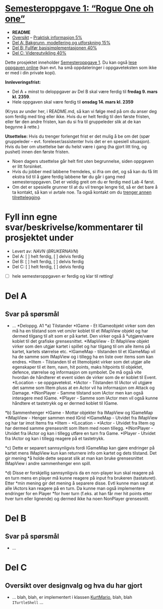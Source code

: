 # [Semesteroppgave 1: “Rogue One oh one”](https://retting.ii.uib.no/inf101.v18.sem1/blob/master/SEM-1.md)


* **README**
* [Oversikt](SEM-1.md) – [Praktisk informasjon 5%](SEM-1.md#praktisk-informasjon)
* [Del A: Bakgrunn, modellering og utforskning 15%](SEM-1_DEL-A.md)
* [Del B: Fullfør basisimplementasjonen 40%](SEM-1_DEL-B.md)
* [Del C: Videreutvikling 40%](SEM-1_DEL-C.md)

Dette prosjektet inneholder [Semesteroppgave 1](SEM-1.md). Du kan også [lese oppgaven online](https://retting.ii.uib.no/inf101.v18.oppgaver/inf101.v18.sem1/blob/master/SEM-1.md) (kan evt. ha små oppdateringer i oppgaveteksten som ikke er med i din private kopi).

**Innleveringsfrist:**
* Del A + minst to deloppgaver av Del B skal være ferdig til **fredag 9. mars kl. 2359**. 
* Hele oppgaven skal være ferdig til **onsdag 14. mars kl. 2359**

(Kryss av under her, i README.md, så kan vi følge med på om du anser deg som ferdig med ting eller ikke. Hvis du er helt ferdig til den første fristen, eller før den andre fristen, kan du si fra til gruppeleder slik at de kan begynne å rette.)

**Utsettelse:** Hvis du trenger forlenget frist er det mulig å be om det (spør gruppeleder – evt. foreleser/assistenter hvis det er en spesiell situasjon). Hvis du ber om utsettelse bør du helst være i gang (ha gjort litt ting, og pushet) innen den første fristen.
   * Noen dagers utsettelse går helt fint uten begrunnelse, siden oppgaven er litt forsinket.
   * Hvis du jobber med labbene fremdeles, si ifra om det, og så kan du få litt ekstra tid til å gjøre ferdig labbene før du går i gang med semesteroppgaven. Det er veldig greit om du er ferdig med Lab 4 først.
   * Om det er spesielle grunner til at du vil trenge lengre tid, så er det bare å ta kontakt, så kan vi avtale noe. Ta også kontakt om du [trenger annen tilrettelegging](http://www.uib.no/student/49241/trenger-du-tilrettelegging-av-ditt-studiel%C3%B8p). 
   

# Fyll inn egne svar/beskrivelse/kommentarer til prosjektet under
* Levert av:   *NAVN* (*BRUKERNAVN*)
* Del A: [ ] helt ferdig, [ ] delvis ferdig
* Del B: [ ] helt ferdig, [ ] delvis ferdig
* Del C: [ ] helt ferdig, [ ] delvis ferdig
* [ ] hele semesteroppgaven er ferdig og klar til retting!

# Del A
## Svar på spørsmål
* ...
*Deloppg. A1
*a) Tilstander 
*IGame - Et IGameobjekt virker som den må ha en tilstand som vet om/er koblet til et IMapView objekt og har dermed tilgang til alt som er på kartet. Den virker også å *utgjøre/være koblet til det grafiske grensesnittet. 
*IMapView - Et IMapView objekt virker som den utgjør kartet i spillet og har tilgang til om alle items på kartet, kartets størrelse etc. 
*IGameMap - tilstanden til et IGameMap vil ha de samme som IMapView og i tillegg ha en liste over items som kan endres.
*IItem - Tilstanden til et IItemobjekt virker som det utgjør alle egenskaper til et item, navn, hit points, maks hitpoints til objektet, defence, størrelse og informasjon om symbolet. De må også vite hvordan de håndterer et event siden de virker som de er koblet til Event. 
*ILocation - se oppgavetekst.
*IActor - Tilstanden til IActor vil utgjøre det samme som IItem pluss at en Actor vil ha informasjon om Attack og Damage.
*INonPlayer - Samme tilstand som IActor men kan også interagere med IGame.
*IPlayer - Samme som IActor men vil også kunne håndtere et tastetrykk og er dermed koblet til IGame.

*b) Sammenhenger
*IGame - Mottar objekter fra IMapView og IGameMap
*IMapView - Henger sammen med IGrid 
*IGameMap - Utvidet fra IMapView og har tar imot Items fra 
*IItem - 
*ILocation - 
*IActor - Utvidet fra IItem og har dermed samme grensesnitt som IItem med noen tillegg.
*INonPlayer - Utvidet fra IActor og kan i tillegg utføre en turn fra Game.
*IPlayer - Utvidet fra IActor og kan i tillegg reagere på et tastetrykk.

*c) Dette er separert sannsynligvis fordi IGameMap kan gjøre endringer på kartet mens IMapView kun kan returnere info om kartet og dets tilstand. Det gir mening *å holde dette separat slik at man kan bruke grensesnittet IMapView i andre sammenhenger enn spill. 

*d) Disse er forskjellig sannsynligvis da en non-player kun skal reagere på en turn mens en player må kunne reagere på input fra brukeren (tastaturet). Etter *min mening gir det mening å separere disse. Evtl kunne man sagt at alle IActors kan reagere på en turn. Da kunne man også implementere endringer for en Player *for hver turn (f.eks. at han får mer hit points etter hver turn eller lignende) og dermed ikke ha noen NonPlayer grensesnitt. 


# Del B
## Svar på spørsmål
* ...

# Del C
## Oversikt over designvalg og hva du har gjort
* ... blah, blah, er implementert i klassen [KurtMario](src/inf101/v18/rogue101/player/KurtMario.java), blah, blah `ITurtleShell` ...
 
